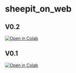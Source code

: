 # sheepit_on_web
## V0.2
[![Open in Colab](https://colab.research.google.com/assets/colab-badge.svg)](https://colab.research.google.com/github/jonybabe1/sheepit_on_web/blob/main/sheepit_on_web.ipynb)


## V0.1
[![Open in Colab](https://colab.research.google.com/assets/colab-badge.svg)](https://colab.research.google.com/github/jonybabe1/sheepit_on_web/blob/beta/sheepit_on_web.ipynb)
